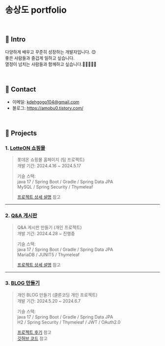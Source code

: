 # 송상도 portfolio
> 

</br>

## 📌 Intro
다양하게 배우고 꾸준히 성장하는 개발자입니다. 😊</br>
좋은 사람들과 즐겁게 일하고 싶습니다. </br>
열정이 넘치는 사람들과 함께하고 싶습니다.👨🏿‍🤝‍👨🏿

</br>

## 📌 Contact
- 이메일: kdehgogo104@gmail.com
- 블로그: https://amobu0.tistory.com/

</br>

## 📌 Projects
### 1. [LotteON 쇼핑몰](https://github.com/green-lotte2/lotteon-team4)
>롯데온 쇼핑몰 홈페이지 (팀 프로젝트)</br>
>개발 기간: 2024.4.16 ~ 2024.5.17
>
>기슬 스택: </br>
>java 17 / Spring Boot / Gradle / Spring Data JPA </br>
>MySQL / Spring Security / Thymeleaf
>
>[프로젝트 상세 설명](https://github.com/green-lotte2/lotteon-team4) 참고
>
---
### 2. [Q&A 게시판](https://github.com/Amobu0/qna_service)
>Q&A 게시판 만들기 (개인 프로젝트)</br>
>개발 기간: 2024.4.28 ~ 진행중
>
>기슬 스택: </br>
>java 17 / Spring Boot / Gradle / Spring Data JPA </br>
>MariaDB / JUNIT5 / Thymeleaf
>
>[프로젝트 상세 설명](https://github.com/Amobu0/qna_service) 참고</br>
>
---
### 3. [BLOG 만들기](https://github.com/Amobu0/blog)
>개인 BLOG 만들기 (클론코딩 개인 프로젝트)</br>
>개발 기간: 2024.5.20 ~ 2024.6.7
>
>기슬 스택: </br>
>java 17 / Spring Boot / Gradle / Spring Data JPA </br>
>H2 / Spring Security / Thymeleaf / JWT / OAuth2.0
>
>[프로젝트 후기](https://amobu0.tistory.com/4) 참고</br>
>[깃허브 코드](https://github.com/Amobu0/blog) 참고
>
